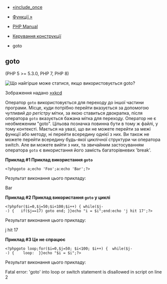 - [«include_once](function.include-once.md)
- [Функції »](language.functions.md)

- [PHP Manual](index.md)
- [Керування конструкції](language.control-structures.md)
- goto

## goto

(PHP 5 \>= 5.3.0, PHP 7, PHP 8)

![Що найгірше може статися, якщо використовується goto?](images/0baa1b9fae6aec55bbb73037f3016001-xkcd-goto.png)

Зображення надано [»xkcd](http://xkcd.com/292)

Оператор `goto` використовується для переходу до іншої частини програми.
Місце, куди потрібно перейти вказується за допомогою *чутливий до
регістру* мітки, за якою ставиться двокрапка, після оператора `goto`
вказується бажана мітка для переходу. Оператор не є
необмеженим "goto". Цільова позначка повинна бути в тому ж файлі,
у тому контексті. Мається на увазі, що ви не можете перейти за
межі функції або методу, ні перейти всередину однієї з них. Ви також не
можете перейти всередину будь-якої циклічної структури чи оператора switch.
Але ви можете вийти з них, та звичайним застосуванням оператора `goto`
є використання його замість багаторівневих 'break'.

**Приклад #1 Приклад використання `goto`**

`<?phpgoto a;echo 'Foo';a:echo 'Bar';?> `

Результат виконання цього прикладу:

Bar

**Приклад #2 Приклад використання `goto` у циклі**

` <?phpfor($i=0,$j=50;$i<100;$i++) { while($j--) {   if($j==17) goto end; }}echo "i = $i";end:echo 'j hit 17';?> `

Результат виконання цього прикладу:

j hit 17

**Приклад #3 Це не спрацює**

`<?phpgoto loop;for($i=0,$j=50; $i<100; $i++) {  while($j--) {    loop:  }}echo "$i = $i";?> `

Результат виконання цього прикладу:

Fatal error: 'goto' into loop or switch statement is disallowed in
script on line 2
